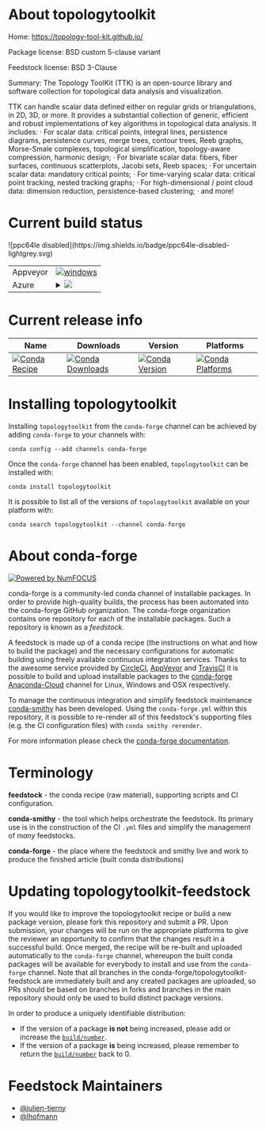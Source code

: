 About topologytoolkit
=====================

Home: https://topology-tool-kit.github.io/

Package license: BSD custom 5-clause variant

Feedstock license: BSD 3-Clause

Summary: The Topology ToolKit (TTK) is an open-source library and software collection for topological data analysis and visualization.


TTK can handle scalar data defined either on regular grids or
triangulations, in 2D, 3D, or more. It provides a substantial collection
of generic, efficient and robust implementations of key algorithms in
topological data analysis. It includes:
· For scalar data: critical points, integral lines, persistence diagrams,
  persistence curves, merge trees, contour trees, Reeb graphs, Morse-Smale
  complexes, topological simplification, topology-aware compression,
  harmonic design;
· For bivariate scalar data: fibers, fiber surfaces, continuous
  scatterplots, Jacobi sets, Reeb spaces;
· For uncertain scalar data: mandatory critical points;
· For time-varying scalar data: critical point tracking, nested tracking
  graphs;
· For high-dimensional / point cloud data: dimension reduction,
  persistence-based clustering;
· and more!


Current build status
====================


<table><tr>
    <td>Appveyor</td>
    <td>
      <a href="https://ci.appveyor.com/project/conda-forge/topologytoolkit-feedstock/branch/master">
        <img alt="windows" src="https://img.shields.io/appveyor/ci/conda-forge/topologytoolkit-feedstock/master.svg?label=Windows">
      </a>
    </td>
  </tr>
    
  <tr>
    <td>Azure</td>
    <td>
      <details>
        <summary>
          <a href="https://dev.azure.com/conda-forge/feedstock-builds/_build/latest?definitionId=7639&branchName=master">
            <img src="https://dev.azure.com/conda-forge/feedstock-builds/_apis/build/status/topologytoolkit-feedstock?branchName=master">
          </a>
        </summary>
        <table>
          <thead><tr><th>Variant</th><th>Status</th></tr></thead>
          <tbody><tr>
              <td>linux_python2.7</td>
              <td>
                <a href="https://dev.azure.com/conda-forge/feedstock-builds/_build/latest?definitionId=7639&branchName=master">
                  <img src="https://dev.azure.com/conda-forge/feedstock-builds/_apis/build/status/topologytoolkit-feedstock?branchName=master&jobName=linux&configuration=linux_python2.7" alt="variant">
                </a>
              </td>
            </tr><tr>
              <td>linux_python3.6</td>
              <td>
                <a href="https://dev.azure.com/conda-forge/feedstock-builds/_build/latest?definitionId=7639&branchName=master">
                  <img src="https://dev.azure.com/conda-forge/feedstock-builds/_apis/build/status/topologytoolkit-feedstock?branchName=master&jobName=linux&configuration=linux_python3.6" alt="variant">
                </a>
              </td>
            </tr><tr>
              <td>linux_python3.7</td>
              <td>
                <a href="https://dev.azure.com/conda-forge/feedstock-builds/_build/latest?definitionId=7639&branchName=master">
                  <img src="https://dev.azure.com/conda-forge/feedstock-builds/_apis/build/status/topologytoolkit-feedstock?branchName=master&jobName=linux&configuration=linux_python3.7" alt="variant">
                </a>
              </td>
            </tr><tr>
              <td>osx_python2.7</td>
              <td>
                <a href="https://dev.azure.com/conda-forge/feedstock-builds/_build/latest?definitionId=7639&branchName=master">
                  <img src="https://dev.azure.com/conda-forge/feedstock-builds/_apis/build/status/topologytoolkit-feedstock?branchName=master&jobName=osx&configuration=osx_python2.7" alt="variant">
                </a>
              </td>
            </tr><tr>
              <td>osx_python3.6</td>
              <td>
                <a href="https://dev.azure.com/conda-forge/feedstock-builds/_build/latest?definitionId=7639&branchName=master">
                  <img src="https://dev.azure.com/conda-forge/feedstock-builds/_apis/build/status/topologytoolkit-feedstock?branchName=master&jobName=osx&configuration=osx_python3.6" alt="variant">
                </a>
              </td>
            </tr><tr>
              <td>osx_python3.7</td>
              <td>
                <a href="https://dev.azure.com/conda-forge/feedstock-builds/_build/latest?definitionId=7639&branchName=master">
                  <img src="https://dev.azure.com/conda-forge/feedstock-builds/_apis/build/status/topologytoolkit-feedstock?branchName=master&jobName=osx&configuration=osx_python3.7" alt="variant">
                </a>
              </td>
            </tr><tr>
              <td>win_c_compilervs2008cxx_compilervs2008python2.7</td>
              <td>
                <a href="https://dev.azure.com/conda-forge/feedstock-builds/_build/latest?definitionId=7639&branchName=master">
                  <img src="https://dev.azure.com/conda-forge/feedstock-builds/_apis/build/status/topologytoolkit-feedstock?branchName=master&jobName=win&configuration=win_c_compilervs2008cxx_compilervs2008python2.7" alt="variant">
                </a>
              </td>
            </tr><tr>
              <td>win_c_compilervs2015cxx_compilervs2015python3.6</td>
              <td>
                <a href="https://dev.azure.com/conda-forge/feedstock-builds/_build/latest?definitionId=7639&branchName=master">
                  <img src="https://dev.azure.com/conda-forge/feedstock-builds/_apis/build/status/topologytoolkit-feedstock?branchName=master&jobName=win&configuration=win_c_compilervs2015cxx_compilervs2015python3.6" alt="variant">
                </a>
              </td>
            </tr><tr>
              <td>win_c_compilervs2015cxx_compilervs2015python3.7</td>
              <td>
                <a href="https://dev.azure.com/conda-forge/feedstock-builds/_build/latest?definitionId=7639&branchName=master">
                  <img src="https://dev.azure.com/conda-forge/feedstock-builds/_apis/build/status/topologytoolkit-feedstock?branchName=master&jobName=win&configuration=win_c_compilervs2015cxx_compilervs2015python3.7" alt="variant">
                </a>
              </td>
            </tr>
          </tbody>
        </table>
      </details>
    </td>
  </tr>
![ppc64le disabled](https://img.shields.io/badge/ppc64le-disabled-lightgrey.svg)
</table>

Current release info
====================

| Name | Downloads | Version | Platforms |
| --- | --- | --- | --- |
| [![Conda Recipe](https://img.shields.io/badge/recipe-topologytoolkit-green.svg)](https://anaconda.org/conda-forge/topologytoolkit) | [![Conda Downloads](https://img.shields.io/conda/dn/conda-forge/topologytoolkit.svg)](https://anaconda.org/conda-forge/topologytoolkit) | [![Conda Version](https://img.shields.io/conda/vn/conda-forge/topologytoolkit.svg)](https://anaconda.org/conda-forge/topologytoolkit) | [![Conda Platforms](https://img.shields.io/conda/pn/conda-forge/topologytoolkit.svg)](https://anaconda.org/conda-forge/topologytoolkit) |

Installing topologytoolkit
==========================

Installing `topologytoolkit` from the `conda-forge` channel can be achieved by adding `conda-forge` to your channels with:

```
conda config --add channels conda-forge
```

Once the `conda-forge` channel has been enabled, `topologytoolkit` can be installed with:

```
conda install topologytoolkit
```

It is possible to list all of the versions of `topologytoolkit` available on your platform with:

```
conda search topologytoolkit --channel conda-forge
```


About conda-forge
=================

[![Powered by NumFOCUS](https://img.shields.io/badge/powered%20by-NumFOCUS-orange.svg?style=flat&colorA=E1523D&colorB=007D8A)](http://numfocus.org)

conda-forge is a community-led conda channel of installable packages.
In order to provide high-quality builds, the process has been automated into the
conda-forge GitHub organization. The conda-forge organization contains one repository
for each of the installable packages. Such a repository is known as a *feedstock*.

A feedstock is made up of a conda recipe (the instructions on what and how to build
the package) and the necessary configurations for automatic building using freely
available continuous integration services. Thanks to the awesome service provided by
[CircleCI](https://circleci.com/), [AppVeyor](https://www.appveyor.com/)
and [TravisCI](https://travis-ci.org/) it is possible to build and upload installable
packages to the [conda-forge](https://anaconda.org/conda-forge)
[Anaconda-Cloud](https://anaconda.org/) channel for Linux, Windows and OSX respectively.

To manage the continuous integration and simplify feedstock maintenance
[conda-smithy](https://github.com/conda-forge/conda-smithy) has been developed.
Using the ``conda-forge.yml`` within this repository, it is possible to re-render all of
this feedstock's supporting files (e.g. the CI configuration files) with ``conda smithy rerender``.

For more information please check the [conda-forge documentation](https://conda-forge.org/docs/).

Terminology
===========

**feedstock** - the conda recipe (raw material), supporting scripts and CI configuration.

**conda-smithy** - the tool which helps orchestrate the feedstock.
                   Its primary use is in the construction of the CI ``.yml`` files
                   and simplify the management of *many* feedstocks.

**conda-forge** - the place where the feedstock and smithy live and work to
                  produce the finished article (built conda distributions)


Updating topologytoolkit-feedstock
==================================

If you would like to improve the topologytoolkit recipe or build a new
package version, please fork this repository and submit a PR. Upon submission,
your changes will be run on the appropriate platforms to give the reviewer an
opportunity to confirm that the changes result in a successful build. Once
merged, the recipe will be re-built and uploaded automatically to the
`conda-forge` channel, whereupon the built conda packages will be available for
everybody to install and use from the `conda-forge` channel.
Note that all branches in the conda-forge/topologytoolkit-feedstock are
immediately built and any created packages are uploaded, so PRs should be based
on branches in forks and branches in the main repository should only be used to
build distinct package versions.

In order to produce a uniquely identifiable distribution:
 * If the version of a package **is not** being increased, please add or increase
   the [``build/number``](https://conda.io/docs/user-guide/tasks/build-packages/define-metadata.html#build-number-and-string).
 * If the version of a package **is** being increased, please remember to return
   the [``build/number``](https://conda.io/docs/user-guide/tasks/build-packages/define-metadata.html#build-number-and-string)
   back to 0.

Feedstock Maintainers
=====================

* [@julien-tierny](https://github.com/julien-tierny/)
* [@lhofmann](https://github.com/lhofmann/)

